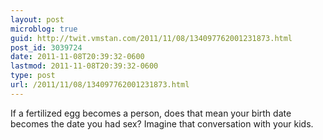 ```yaml
---
layout: post
microblog: true
guid: http://twit.vmstan.com/2011/11/08/134097762001231873.html
post_id: 3039724
date: 2011-11-08T20:39:32-0600
lastmod: 2011-11-08T20:39:32-0600
type: post
url: /2011/11/08/134097762001231873.html
---
```

If a fertilized egg becomes a person, does that mean your birth date becomes the date you had sex? Imagine that conversation with your kids.
